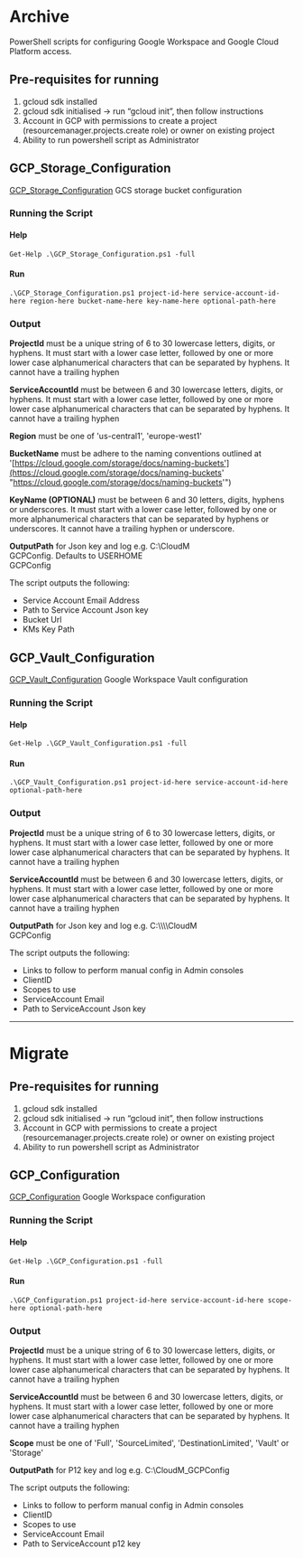 
# Archive

PowerShell scripts for configuring Google Workspace and Google Cloud Platform access.

## Pre-requisites for running

1. gcloud sdk installed
2. gcloud sdk initialised → run “gcloud init”, then follow instructions
3. Account in GCP with permissions to create a project (resourcemanager.projects.create role) or owner on existing project
4. Ability to run powershell script as Administrator

## GCP_Storage_Configuration

[GCP_Storage_Configuration](Archive/PowerShell/GCP_Storage_Configuration.ps1) GCS storage bucket configuration

### Running the Script

#### Help

    Get-Help .\GCP_Storage_Configuration.ps1 -full

#### Run

    .\GCP_Storage_Configuration.ps1 project-id-here service-account-id-here region-here bucket-name-here key-name-here optional-path-here

### Output

**ProjectId** must be a unique string of 6 to 30 lowercase letters, digits, or hyphens. It must start with a lower case letter, followed by one or more lower case alphanumerical characters that can be separated by hyphens. It cannot have a trailing hyphen

**ServiceAccountId** must be between 6 and 30 lowercase letters, digits, or hyphens. It must start with a lower case letter, followed by one or more lower case alphanumerical characters that can be separated by hyphens. It cannot have a trailing hyphen

**Region** must be one of 'us-central1', 'europe-west1'

**BucketName** must be adhere to the naming conventions outlined at '[https://cloud.google.com/storage/docs/naming-buckets'](https://cloud.google.com/storage/docs/naming-buckets' "https://cloud.google.com/storage/docs/naming-buckets'")

**KeyName (OPTIONAL)** must be between 6 and 30 letters, digits, hyphens or underscores. It must start with a lower case letter, followed by one or more alphanumerical characters that can be separated by hyphens or underscores. It cannot have a trailing hyphen or underscore.

**OutputPath** for Json key and log e.g. C:\\CloudM  
GCPConfig. Defaults to USERHOME  
GCPConfig

The script outputs the following:

-   Service Account Email Address    
-   Path to Service Account Json key    
-   Bucket Url    
-   KMs Key Path


## GCP_Vault_Configuration

[GCP_Vault_Configuration](Archive/PowerShell/GCP_Vault_Configuration.ps1) Google Workspace Vault configuration

### Running the Script

#### Help

    Get-Help .\GCP_Vault_Configuration.ps1 -full

#### Run

    .\GCP_Vault_Configuration.ps1 project-id-here service-account-id-here optional-path-here

### Output

**ProjectId** must be a unique string of 6 to 30 lowercase letters, digits, or hyphens. It must start with a lower case letter, followed by one or more lower case alphanumerical characters that can be separated by hyphens. It cannot have a trailing hyphen

**ServiceAccountId** must be between 6 and 30 lowercase letters, digits, or hyphens. It must start with a lower case letter, followed by one or more lower case alphanumerical characters that can be separated by hyphens. It cannot have a trailing hyphen

**OutputPath** for Json key and log e.g. C:\\\\\\\\CloudM  
GCPConfig

The script outputs the following:

-   Links to follow to perform manual config in Admin consoles    
-   ClientID    
-   Scopes to use    
-   ServiceAccount Email    
-   Path to ServiceAccount Json key

---

# Migrate

## Pre-requisites for running

1. gcloud sdk installed
2. gcloud sdk initialised → run “gcloud init”, then follow instructions
3. Account in GCP with permissions to create a project (resourcemanager.projects.create role) or owner on existing project
4. Ability to run powershell script as Administrator

## GCP_Configuration

[GCP_Configuration](Migrate/PowerShell/GCP_Configuration.ps1) Google Workspace configuration

### Running the Script

#### Help

    Get-Help .\GCP_Configuration.ps1 -full

#### Run

    .\GCP_Configuration.ps1 project-id-here service-account-id-here scope-here optional-path-here

### Output

**ProjectId** must be a unique string of 6 to 30 lowercase letters, digits, or hyphens. It must start with a lower case letter, followed by one or more lower case alphanumerical characters that can be separated by hyphens. It cannot have a trailing hyphen

**ServiceAccountId** must be between 6 and 30 lowercase letters, digits, or hyphens. It must start with a lower case letter, followed by one or more lower case alphanumerical characters that can be separated by hyphens. It cannot have a trailing hyphen

**Scope** must be one of 'Full', 'SourceLimited', 'DestinationLimited', 'Vault' or 'Storage'

**OutputPath** for P12 key and log e.g. C:\CloudM_GCPConfig

The script outputs the following:

 - Links to follow to perform manual config in Admin consoles
 - ClientID       
 - Scopes to use      
 - ServiceAccount Email       
 - Path to  ServiceAccount p12 key
